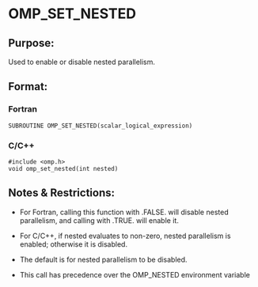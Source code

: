 # OMP_SET_NESTED

## Purpose:

Used to enable or disable nested parallelism.

## Format:

### Fortran	
```
SUBROUTINE OMP_SET_NESTED(scalar_logical_expression)
```

### C/C++	
```
#include <omp.h>
void omp_set_nested(int nested)
```

## Notes & Restrictions:

* For Fortran, calling this function with .FALSE. will disable nested parallelism, and calling with .TRUE. will enable it.

* For C/C++, if nested evaluates to non-zero, nested parallelism is enabled; otherwise it is disabled.

* The default is for nested parallelism to be disabled.

* This call has precedence over the OMP_NESTED environment variable
